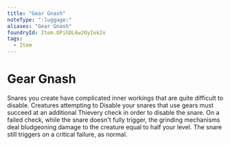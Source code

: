 ```yaml
---
title: "Gear Gnash"
noteType: ":luggage:"
aliases: "Gear Gnash"
foundryId: Item.OPihDL6wJOyIek2x
tags:
  - Item
---
```


# Gear Gnash

Snares you create have complicated inner workings that are quite difficult to disable. Creatures attempting to Disable your snares that use gears must succeed at an additional Thievery check in order to disable the snare. On a failed check, while the snare doesn't fully trigger, the grinding mechanisms deal bludgeoning damage to the creature equal to half your level. The snare still triggers on a critical failure, as normal.
